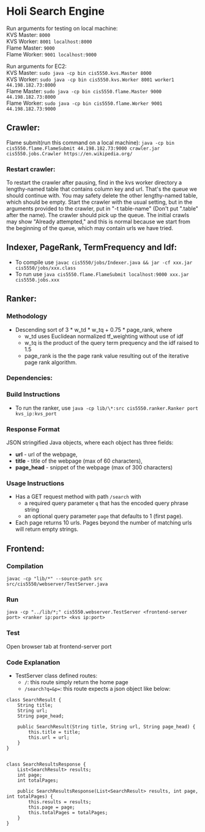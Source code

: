 # Holi Search Engine

Run arguments for testing on local machine:<br>
KVS Master: ``8000``<br>
KVS Worker: ``8001 localhost:8000``<br>
Flame Master: ``9000``<br>
Flame Worker: ``9001 localhost:9000``<br>

Run arguments for EC2:<br>
KVS Master: ``sudo java -cp bin cis5550.kvs.Master 8000``<br>
KVS Worker: ``sudo java -cp bin cis5550.kvs.Worker 8001 worker1 44.198.182.73:8000``<br>
Flame Master: ``sudo java -cp bin cis5550.flame.Master 9000 44.198.182.73:8000``<br>
Flame Worker: ``sudo java -cp bin cis5550.flame.Worker 9001 44.198.182.73:9000``<br>

## Crawler:
Flame submit(run this command on a local machine): ``java -cp bin cis5550.flame.FlameSubmit 44.198.182.73:9000 crawler.jar cis5550.jobs.Crawler https://en.wikipedia.org/``<br>

### Restart crawler:
To restart the crawler after pausing, find in the kvs worker directory a lengthy-named table that contains column key and url. That's the queue we should continue with. You may safety delete the other lengthy-named table, which should be empty. Start the crawler with the usual setting, but in the arguments provided to the crawler, put in "-t table-name" (Don't put ".table" after the name). The crawler should pick up the queue. The initial crawls may show "Already attempted," and this is normal because we start from the beginning of the queue, which may contain urls we have tried.

## Indexer, PageRank, TermFrequency and Idf:
- To compile use 
`javac cis5550/jobs/Indexer.java && jar -cf xxx.jar cis5550/jobs/xxx.class`
- To run use
`java cis5550.flame.FlameSubmit localhost:9000 xxx.jar cis5550.jobs.xxx`


## Ranker:

### Methodology 
- Descending sort of 3 * w_td * w_tq + 0.75 * page_rank, where 
    - w_td uses Euclidean normalized tf_weighting without use of idf
    - w_tq is the product of the query term prequency and the idf raised to 1.5
    - page_rank is the the page rank value resulting out of the iterative page rank algorithm.

### Dependencies:


### Build Instructions 
- To run the ranker, use 
`java -cp lib/\*:src cis5550.ranker.Ranker port kvs_ip:kvs_port`

### Response Format
JSON stringified Java objects, where each object has three fields: 
- **url** - url of the webpage, 
- **title** - title of the webpage (max of 60 characters), 
- **page_head** - snippet of the webpage (max of 300 characters)

### Usage Instructions
- Has a GET request method with path `/search` with 
    - a required query parameter `q` that has the encoded query phrase string 
    - an optional query parameter `page` that defaults to 1 (first page). 
- Each page returns 10 urls. Pages beyond the number of matching urls will return empty strings.

## Frontend:

### Compilation
``javac -cp "lib/*" --source-path src src/cis5550/webserver/TestServer.java``

### Run
``java -cp "../lib/*;" cis5550.webserver.TestServer <frontend-server port> <ranker ip:port> <kvs ip:port>``

### Test
Open browser tab at frontend-server port

### Code Explanation
- TestServer class defined routes:
    - ``/``: this route simply return the home page
    - ``/search?q=&p=``: this route expects a json object like below:

```
class SearchResult {
    String title;
    String url;
    String page_head;

    public SearchResult(String title, String url, String page_head) {
        this.title = title;
        this.url = url;
    }
}


class SearchResultsResponse {
    List<SearchResult> results;
    int page;
    int totalPages;

    public SearchResultsResponse(List<SearchResult> results, int page, int totalPages) {
        this.results = results;
        this.page = page;
        this.totalPages = totalPages;
    }
}
```
